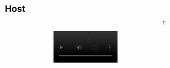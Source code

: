 # Host
<marquee behavior="scroll" direction="left">
  <span style="color: red;">T</span>
  <span style="color: green;">q</span>
  <span style="color: blue;">m</span>
  <span style="color: orange;"> </span>
  <span style="color: purple;">D</span>
  <span style="color: cyan;">a</span>
  <span style="color: magenta;">n</span>
  <span style="color: black;">i</span>
  <span style="color: lime;">s</span>
  <span style="color: pink;">,</span>
  <span style="color: teal;"> </span>
  <span style="color: violet;">e</span>
  <span style="color: lightblue;">s</span>
  <span style="color: gold;">t</span>
  <span style="color: darkgreen;">o</span>
  <span style="color: coral;"> </span>
  <span style="color: navy;">e</span>
  <span style="color: olive;">s</span>
  <span style="color: chocolate;"> </span>
  <span style="color: indigo;">u</span>
  <span style="color: darkred;">n</span>
  <span style="color: darkorange;">a</span>
  <span style="color: crimson;"> </span>
  <span style="color: green;">p</span>
  <span style="color: dodgerblue;">r</span>
  <span style="color: purple;">u</span>
  <span style="color: lime;">e</span>
  <span style="color: cyan;">b</span>
  <span style="color: magenta;">a</span>
  <span style="color: orange;"> </span>
  <span style="color: red;">x</span>
  <span style="color: green;">d</span>
  <span style="color: orange;"> </span>
  <span style="color: red;">&lt;</span>
  <span style="color: green;">3</span>
</marquee>
<br><br>
<div style="text-align: center;">
  <video width="200" controls style="max-width: 100%;">
    <source src="https://github.com/user-attachments/assets/63a9b68f-86c8-47f3-ae98-536e47921446" type="video/mp4">
  </video>
</div>
